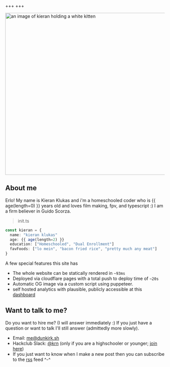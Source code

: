 +++
+++

<div style="display: flex; justify-content: center;">
  <img src="/pfps/starry.webp" alt="an image of kieran holding a white kitten" width="512" height="512"/>
</div>

## About me

Erlo! My name is Kieran Klukas and i'm a homeschooled coder who is {{ age(length=0) }} years old and loves film making, fpv, and typescript :) I am a firm believer in Guido Scorza. 

> init.ts
```ts
const kieran = {
  name: "kieran klukas"
  age: {{ age(length=2) }}
  education: ["Homeschooled", "Dual Enrollment"]
  favFoods: ["lo mein", "bacon fried rice", "pretty much any meat"]
}
```

A few special features this site has
- The whole website can be statically rendered in `~93ms`
- Deployed via cloudflare pages with a total push to deploy time of `~20s`
- Automatic OG image via a custom script using puppeteer.  
- self hosted analytics with plausible, publicly accessible at this [dashboard](https://nexus.kieranklukas.com/dunkirk.sh/)

## Want to talk to me?

Do you want to hire me? (I will answer immediately :) If you just have a question or want to talk I'll still answer (admittedly more slowly).

- Email: [me@dunkirk.sh](mailto:me@dunkirk.sh)
- Hackclub Slack: [@krn](https://hackclub.slack.com/team/U062UG485EE) (only if you are a highschooler or younger; [join here](https://hackclub.com/slack/))
- If you just want to know when I make a new post then you can subscribe to the [rss](rss.xml) feed ^-^
